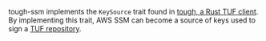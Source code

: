 tough-ssm implements the `KeySource` trait found in [tough, a Rust TUF client](https://github.com/awslabs/tough).
By implementing this trait, AWS SSM can become a source of keys used to sign a [TUF repository](https://theupdateframework.github.io/).
